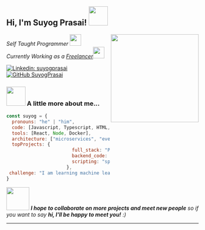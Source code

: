 
<h2> Hi, I'm Suyog Prasai! <img src="https://media1.giphy.com/media/v1.Y2lkPTc5MGI3NjExMGIza3M5OTdxbnVqd21vb2c0cDV4eGdwdDFvNjlkeHU1cTF0cnB3ZyZlcD12MV9pbnRlcm5hbF9naWZfYnlfaWQmY3Q9cw/l4FGI8GoTL7N4DsyI/giphy.gif" width="50"></h2>
<img align='right' src="https://media2.giphy.com/media/v1.Y2lkPTc5MGI3NjExaTE4cTE0a3I1M2NiZHJ2cXBnbGs0MXJ0NjMzYWVicG42YzVhNnpxcyZlcD12MV9pbnRlcm5hbF9naWZfYnlfaWQmY3Q9cw/0nqJvEtwV5jWayrU99/giphy.gif" width="230">
<p><em>Self Taught Programmer <img src="https://media3.giphy.com/media/v1.Y2lkPTc5MGI3NjExdzhsdXpiaTBnanA5ZGMzaXZveXRrMjNjcTM2ODd5OWNxMWN5bXh4cyZlcD12MV9pbnRlcm5hbF9naWZfYnlfaWQmY3Q9cw/huOkLRT5FjcMN6Wzde/giphy.gif" width="30"></br>Currently Working as a  <a href="">Freelancer</a><img src="https://media.giphy.com/media/WUlplcMpOCEmTGBtBW/giphy.gif" width="30"> 
</em></p>

[![Linkedin: suyogprasai](https://img.shields.io/badge/-suyogprasai-blue?style=flat-square&logo=Linkedin&logoColor=white&link=https://www.linkedin.com/in/suyogprasai/)](https://www.linkedin.com/in/suyogprasai/)
[![GitHub SuyogPrasai](https://img.shields.io/github/followers/suyogprasai?label=follow&style=social)](https://github.com/suyogprasai)


### <img src="https://media4.giphy.com/media/v1.Y2lkPTc5MGI3NjExM2xieDVxMjlxeXV3bDA3ZnVncWZ5N2RnOTVtOHZqa3JtaXR5MnB3MiZlcD12MV9pbnRlcm5hbF9naWZfYnlfaWQmY3Q9cw/26BRxthqtPxuu8dtC/giphy.gif" width="50" > A little more about me...  

```javascript
const suyog = {
  pronouns: "he" | "him",
  code: [Javascript, Typescript, HTML, CSS, Python, bash],
  tools: [React, Node, Docker],
  architecture: ["microservices", "event-driven", "design system pattern"],
  topProjects: {
                        full_stack: "Parewa",
                        backend_code: "Edison",
                        scripting: "spotify_playlist_converter"
                      },
 challenge: "I am learning machine learning and all about AI"
}
```

<img src="https://media.giphy.com/media/LnQjpWaON8nhr21vNW/giphy.gif" width="60"> <em><b>I hope to collaborate on more projects and meet new people</b> so if you want to say <b>hi, I'll be happy to meet you!</b> :)</em>

---
